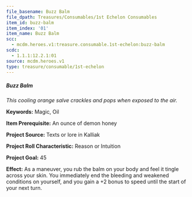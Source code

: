 ```yaml
---
file_basename: Buzz Balm
file_dpath: Treasures/Consumables/1st Echelon Consumables
item_id: buzz-balm
item_index: '01'
item_name: Buzz Balm
scc:
  - mcdm.heroes.v1:treasure.consumable.1st-echelon:buzz-balm
scdc:
  - 1.1.1:12.2.1:01
source: mcdm.heroes.v1
type: treasure/consumable/1st-echelon
---
```


##### Buzz Balm

*This cooling orange salve crackles and pops when exposed to the air.*

**Keywords:** Magic, Oil

**Item Prerequisite:** An ounce of demon honey

**Project Source:** Texts or lore in Kalliak

**Project Roll Characteristic:** Reason or Intuition

**Project Goal:** 45

**Effect:** As a maneuver, you rub the balm on your body and feel it tingle across your skin. You immediately end the bleeding and weakened conditions on yourself, and you gain a +2 bonus to speed until the start of your next turn.
